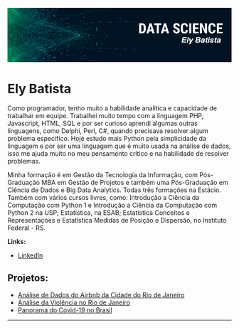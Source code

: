 <p align="center">
  <img src="banner2.png" >
</p>

# Ely Batista


Como programador, tenho muito a habilidade analítica e capacidade de trabalhar em equipe. Trabalhei muito tempo com a linguagem PHP, Javascript, HTML, SQL e por ser curioso aprendi algumas outras linguagens, como Delphi, Perl, C#,  quando precisava resolver algum problema específico. Hojé estudo mais Python pela simplicidade da linguagem e por ser uma linguagem que é muito usada na análise de dados, isso me ajuda muito no meu pensamento crítico e na habilidade de resolver problemas.

Minha formação é em Gestão da Tecnologia da Informação, com Pós-Graduação MBA em Gestão de Projetos e também uma Pós-Graduação em Ciência de Dados e Big Data Analytics. Todas três formações na Estácio. Também com vários cursos livres, como: Introdução a Ciência da Computação com Python 1 e Introdução a Ciência da Computação com Python 2 na USP; Estatística, na ESAB; Estatística Conceitos e Representações e Estatística Medidas de Posição e Dispersão, no Instituto Federal - RS.


**Links:**
* [LinkedIn](https://www.linkedin.com/in/elybjunior/)


## Projetos:

* [Análise de Dados do Airbnb da Cidade do Rio de Janeiro](https://bit.ly/3eCCEeT)
* [Análise da Violência no Rio de Janeiro](https://bit.ly/3hvexjn)
* [Panorama do Covid-19 no Brasil](https://bit.ly/2HjKIFQ)


---


